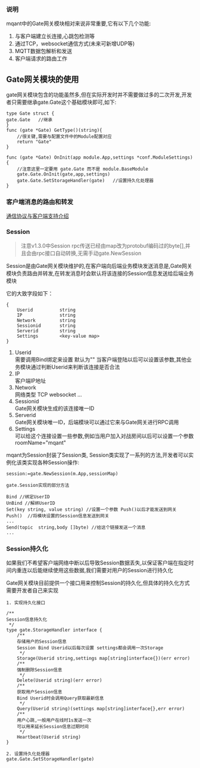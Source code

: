### 说明
mqant中的Gate网关模块相对来说非常重要,它有以下几个功能:

1. 与客户端建立长连接,心跳包检测等
2. 通过TCP，websocket通信方式(未来可新增UDP等)
3. MQTT数据包解析和发送
4. 客户端请求的路由工作

## Gate网关模块的使用
gate网关模块包含的功能虽然多,但在实际开发时并不需要做过多的二次开发,开发者只需要继承gate.Gate这个基础模块即可,如下:

	type Gate struct {
	gate.Gate	//继承
	}
	func (gate *Gate) GetType()(string){
		//很关键,需要与配置文件中的Module配置对应
		return "Gate"
	}
	
	func (gate *Gate) OnInit(app module.App,settings *conf.ModuleSettings) {
		//注意这里一定要用 gate.Gate 而不是 module.BaseModule
		gate.Gate.OnInit(gate,app,settings)
		gate.Gate.SetStorageHandler(gate)	//设置持久化处理器
	}

### 客户端消息的路由和转发

[通信协议与客户端支持介绍](https://github.com/liangdas/mqant/wiki/%E9%80%9A%E4%BF%A1%E5%8D%8F%E8%AE%AE%E4%B8%8E%E5%AE%A2%E6%88%B7%E7%AB%AF%E6%94%AF%E6%8C%81%E4%BB%8B%E7%BB%8D)

### Session
> 注意v1.3.0中Session rpc传送已经由map改为protobuf编码过的byte[],并且会由rpc接口自动转换,无需手动gate.NewSession

Session是由Gate网关模块维护的,在客户端向后端业务模块发送消息是,Gate网关模块负责路由并转发,在转发消息时会默认将该连接的Session信息发送给后端业务模块

它的大致字段如下：

	{
	    Userid			string	
	    IP				string
	    Network			string  
	    Sessionid		string				
	    Serverid    	string				
	    Settings		<key-value map> 	
	}

1. Userid			
	需要调用Bind绑定来设置 默认为"" 当客户端登陆以后可以设置该参数,其他业务模块通过判断Userid来判断该连接是否合法
2.	IP		
	客户端IP地址
3.	Network		
	网络类型 TCP websocket ...
4.	Sessionid		
	Gate网关模块生成的该连接唯一ID
5. Serverid    	
	Gate网关模块唯一ID，后端模块可以通过它来与Gate网关进行RPC调用
6. Settings		
	可以给这个连接设置一些参数,例如当用户加入对战房间以后可以设置一个参数
	roomName="mqant"
	
mqant为Session封装了Session类, Session类实现了一系列的方法,开发者可以实例化该类实现各种Session操作:

	session:=gate.NewSession(m.App,sessionMap)
	
	gate.Session实现的部分方法
	
	Bind //绑定UserID
	UnBind //解绑UserID
	Set(key string, value string) //设置一个参数 Push()以后才能发送到网关
	Push()	//将模块设置的Session信息发送到网关
	...
	Send(topic  string,body []byte) //给这个链接发送一个消息
	...

### Session持久化
如果我们不希望客户端网络中断以后导致Session数据丢失,以保证客户端在指定时间内重连以后能继续使用这些数据,我们需要对用户的Session进行持久化

Gate网关模块目前提供一个接口用来控制Session的持久化,但具体的持久化方式需要开发者自己来实现

    1. 实现持久化接口
    
	/**
	Session信息持久化
	 */
	type gate.StorageHandler interface {
		/**
		存储用户的Session信息
		Session Bind Userid以后每次设置 settings都会调用一次Storage
		 */
		Storage(Userid string,settings map[string]interface{})(err error)
		/**
		强制删除Session信息
		 */
		Delete(Userid string)(err error)
		/**
		获取用户Session信息
		Bind Userid时会调用Query获取最新信息
		 */
		Query(Userid string)(settings map[string]interface{},err error)
		/**
		用户心跳,一般用户在线时1s发送一次
		可以用来延长Session信息过期时间
		 */
		Heartbeat(Userid string)
	}
	
	2. 设置持久化处理器
	gate.Gate.SetStorageHandler(gate)


